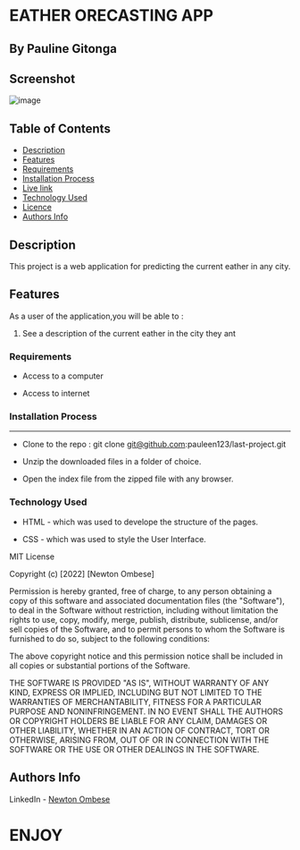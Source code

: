 # EATHER ORECASTING APP

   ## By Pauline Gitonga

## Screenshot
   ![image](./assets/images/screenshot.png)

## Table of Contents

- [Description](#description)
- [Features](#features)
- [Requirements](#requirements)
- [Installation Process](#installation-Process)
- [Live link](#Live-Link)
- [Technology Used](#technology-Used)
- [Licence](#licence)
- [Authors Info](#Authors-info)

## Description

 <p>This project is a web application for predicting the current eather in any city.</p>

## Features

As a user of the application,you will be able to :

1. See a description of the current eather in the city they ant

 ###  Requirements

 * Access to  a computer

 * Access to internet

### Installation Process

 ****  
* Clone to the repo : git clone git@github.com:pauleen123/last-project.git

* Unzip the downloaded files in a folder of choice.

* Open the index file from the zipped file with any browser.

### Technology  Used
* HTML - which was used to develope the structure of the pages.

* CSS - which was used to style the User Interface.

MIT License

Copyright (c) [2022] [Newton Ombese]

Permission is hereby granted, free of charge, to any person obtaining a copy
of this software and associated documentation files (the "Software"), to deal
in the Software without restriction, including without limitation the rights
to use, copy, modify, merge, publish, distribute, sublicense, and/or sell
copies of the Software, and to permit persons to whom the Software is
furnished to do so, subject to the following conditions:

The above copyright notice and this permission notice shall be included in all
copies or substantial portions of the Software.

THE SOFTWARE IS PROVIDED "AS IS", WITHOUT WARRANTY OF ANY KIND, EXPRESS OR
IMPLIED, INCLUDING BUT NOT LIMITED TO THE WARRANTIES OF MERCHANTABILITY,
FITNESS FOR A PARTICULAR PURPOSE AND NONINFRINGEMENT. IN NO EVENT SHALL THE
AUTHORS OR COPYRIGHT HOLDERS BE LIABLE FOR ANY CLAIM, DAMAGES OR OTHER
LIABILITY, WHETHER IN AN ACTION OF CONTRACT, TORT OR OTHERWISE, ARISING FROM,
OUT OF OR IN CONNECTION WITH THE SOFTWARE OR THE USE OR OTHER DEALINGS IN THE
SOFTWARE.

## Authors Info

LinkedIn - [Newton Ombese](https://www.linkedin.com/in/newton-ombese-570862210/)


# ENJOY
